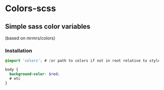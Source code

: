 Colors-scss
===========

## Simple sass color variables
(based on mrmrs/colors)

### Installation
```scss
@import 'colors'; # (or path to colors if not in root relative to stylesheet)

body {
  background-color: $red;
  # etc
}
